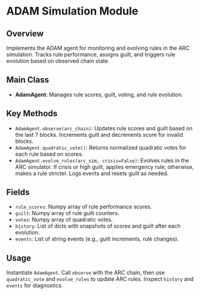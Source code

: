 # ADAM Simulation Module

## Overview
Implements the ADAM agent for monitoring and evolving rules in the ARC simulation. Tracks rule performance, assigns guilt, and triggers rule evolution based on observed chain state.

## Main Class
- **AdamAgent**: Manages rule scores, guilt, voting, and rule evolution.

## Key Methods
- `AdamAgent.observe(arc_chain)`: Updates rule scores and guilt based on the last 7 blocks. Increments guilt and decrements score for invalid blocks.
- `AdamAgent.quadratic_vote()`: Returns normalized quadratic votes for each rule based on scores.
- `AdamAgent.evolve_rules(arc_sim, crisis=False)`: Evolves rules in the ARC simulator. If crisis or high guilt, applies emergency rule; otherwise, makes a rule stricter. Logs events and resets guilt as needed.

## Fields
- `rule_scores`: Numpy array of rule performance scores.
- `guilt`: Numpy array of rule guilt counters.
- `votes`: Numpy array of quadratic votes.
- `history`: List of dicts with snapshots of scores and guilt after each evolution.
- `events`: List of string events (e.g., guilt increments, rule changes).

## Usage
Instantiate `AdamAgent`. Call `observe` with the ARC chain, then use `quadratic_vote` and `evolve_rules` to update ARC rules. Inspect `history` and `events` for diagnostics.
